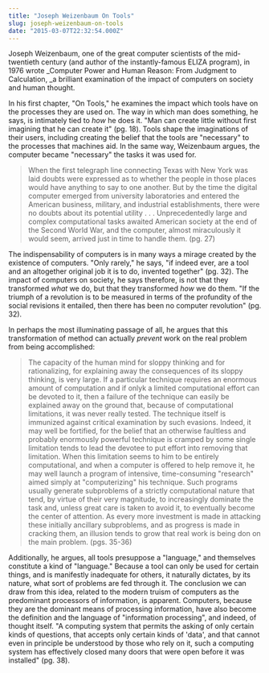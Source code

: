 ```yaml
---
title: "Joseph Weizenbaum On Tools"
slug: joseph-weizenbaum-on-tools
date: "2015-03-07T22:32:54.000Z"
---
```


Joseph Weizenbaum, one of the great computer scientists of the mid-twentieth century (and author of the instantly-famous ELIZA program), in 1976 wrote \_Computer Power and Human Reason: From Judgment to Calculation, \_a brilliant examination of the impact of computers on society and human thought.

In his first chapter, "On Tools," he examines the impact which tools have on the processes they are used on. The way in which man does something, he says, is intimately tied to _how_ he does it. "Man can create little without first imagining that he can create it" (pg. 18). Tools shape the imaginations of their users, including creating the belief that the tools are "necessary" to the processes that machines aid. In the same way, Weizenbaum argues, the computer became "necessary" the tasks it was used for.

> When the first telegraph line connecting Texas with New York was laid doubts were expressed as to whether the people in those places would have anything to say to one another. But by the time the digital computer emerged from university laboratories and entered the American business, military, and industrial establishments, there were no doubts about its potential utility . . . Unprecedentedly large and complex computational tasks awaited American society at the end of the Second World War, and the computer, almost miraculously it would seem, arrived just in time to handle them. (pg. 27)

The indispensability of computers is in many ways a mirage created by the existence of computers. "Only rarely," he says, "if indeed ever, are a tool and an altogether original job it is to do, invented together" (pg. 32). The impact of computers on society, he says therefore, is not that they transformed _what_ we do, but that they transformed _how_ we do them. "If the triumph of a revolution is to be measured in terms of the profundity of the social revisions it entailed, then there has been no computer revolution" (pg. 32).

In perhaps the most illuminating passage of all, he argues that this transformation of method can actually _prevent_ work on the real problem from being accomplished:

> The capacity of the human mind for sloppy thinking and for rationalizing, for explaining away the consequences of its sloppy thinking, is very large. If a particular technique requires an enormous amount of computation and if onlyk a limited computational effort can be devoted to it, then a failure of the technique can easily be explained away on the ground that, because of computational limitations, it was never really tested. The technique itself is immunized against critical examination by such evasions. Indeed, it may well be fortified, for the belief that an otherwise faultless and probably enormously powerful technique is cramped by some single limitation tends to lead the devotee to put effort into removing that limitation. When this limitation seems to him to be entirely computational, and when a computer is offered to help remove it, he may well launch a program of intensive, time-consuming "research" aimed simply at "computerizing" his technique. Such programs usually generate subproblems of a strictly computational nature that tend, by virtue of their very magnitude, to increasingly dominate the task and, unless great care is taken to avoid it, to eventually become the center of attention. As every more investment is made in attacking these initially ancillary subproblems, and as progress is made in cracking them, an illusion tends to grow that real work is being don on the main problem. (pgs. 35-36)

Additionally, he argues, all tools presuppose a "language," and themselves constitute a kind of "language." Because a tool can only be used for certain things, and is manifestly inadequate for others, it naturally dictates, by its nature, what sort of problems are fed through it. The conclusion we can draw from this idea, related to the modern truism of computers as the predominant processors of information, is apparent. Computers, because they are the dominant means of processing information, have also become the definition and the language of "information processing", and indeed, of thought itself. "A computing system that permits the asking of only certain kinds of questions, that accepts only certain kinds of 'data', and that cannot even in principle be understood by those who rely on it, such a computing system has effectively closed many doors that were open before it was installed" (pg. 38).
